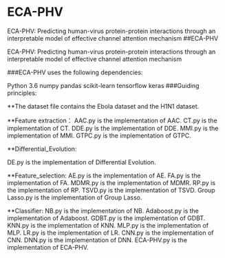 # ECA-PHV
ECA-PHV: Predicting human-virus protein-protein interactions through an interpretable model of effective channel attention mechanism
##ECA-PHV

ECA-PHV: Predicting human-virus protein-protein interactions through an interpretable model of effective channel attention mechanism

###ECA-PHV uses the following dependencies:

Python 3.6
numpy
pandas
scikit-learn
tensorflow
keras
###Guiding principles:

**The dataset file contains the Ebola dataset and the H1N1 dataset.

**Feature extraction： AAC.py is the implementation of AAC. CT.py is the implementation of CT. DDE.py is the implementation of DDE. MMI.py is the implementation of MMI. GTPC.py is the implementation of GTPC.

**Differential_Evolution:

DE.py is the implementation of Differential Evolution.

**Feature_selection: AE.py is the implementation of AE. FA.py is the implementation of FA. MDMR.py is the implementation of MDMR. RP.py is the implementation of RP. TSVD.py is the implementation of TSVD. Group Lasso.py is the implementation of Group Lasso.

**Classifier: NB.py is the implementation of NB. Adaboost.py is the implementation of Adaboost. GDBT.py is the implementation of GDBT. KNN.py is the implementation of KNN. MLP.py is the implementation of MLP. LR.py is the implementation of LR. CNN.py is the implementation of CNN. DNN.py is the implementation of DNN. ECA-PHV.py is the implementation of ECA-PHV.
